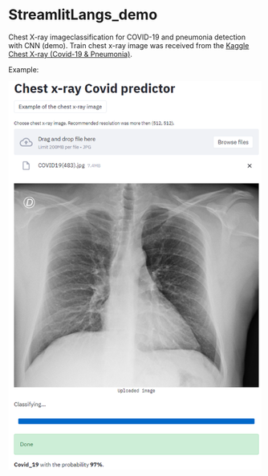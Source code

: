 # StreamlitLangs_demo
Chest X-ray imageclassification for COVID-19 and pneumonia detection with CNN (demo).
Train chest x-ray image was received from the [Kaggle Chest X-ray (Covid-19 & Pneumonia)](https://www.kaggle.com/prashant268/chest-xray-covid19-pneumonia).

Example:

![](demo_example.PNG)
